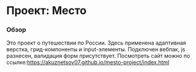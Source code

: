# Проект: Место

### Обзор


Это проект о путешествии по России. Здесь применена адаптивная верстка, грид-компоненты и input-элементы.
Подключен вебпак, js разнесен, валидация форм присутствует.
Посмотреть сайт можно по ссылке:https://akuznetsov07.github.io/mesto-project/index.html
